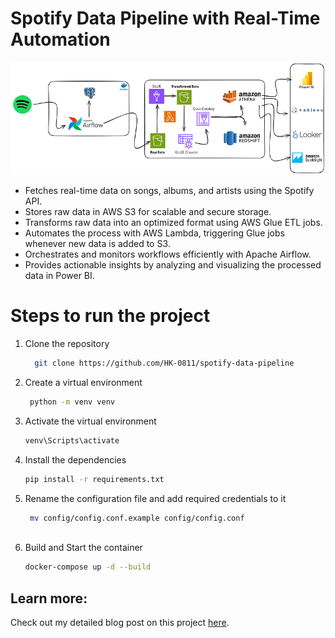 # Spotify Data Pipeline with Real-Time Automation
![image](https://github.com/HK-0811/spotify-data-pipeline/blob/master/assets/SpotifyDataPipeline.png)

- Fetches real-time data on songs, albums, and artists using the Spotify API.
- Stores raw data in AWS S3 for scalable and secure storage.
- Transforms raw data into an optimized format using AWS Glue ETL jobs.
- Automates the process with AWS Lambda, triggering Glue jobs whenever new data is added to S3.
- Orchestrates and monitors workflows efficiently with Apache Airflow.
- Provides actionable insights by analyzing and visualizing the processed data in Power BI.

# Steps to run the project

1. Clone the repository
   ```bash
     git clone https://github.com/HK-0811/spotify-data-pipeline

3. Create a virtual environment
   ```bash
    python -m venv venv

5. Activate the virtual environment
      ```bash
     venv\Scripts\activate

7. Install the dependencies
      ```bash
      pip install -r requirements.txt

9. Rename the configuration file and add required credentials to it
    ```bash
     mv config/config.conf.example config/config.conf
     
11. Build and Start the container
       ```bash
      docker-compose up -d --build
    

## Learn more:
Check out my detailed blog post on this project [here](https://medium.com/@himanshukotkar007/building-a-spotify-data-pipeline-from-api-to-insights-7b02198bb1d4).

